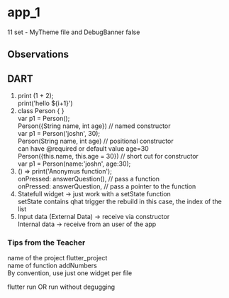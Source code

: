 # app_1

11 set - MyTheme file and DebugBanner false <br>

## Observations

## DART
1. print (1 + 2); <br> 
print('hello ${i+1}') <br>
2. class Person { } <br>
var p1 = Person(); <br>
Person({String name, int age}) // named constructor <br>
var p1 = Person('joshn', 30); <br>
Person(String name, int age) // positional constructor <br>
can have @required or default value age=30  <br>
Person({this.name, this.age = 30}) // short cut for constructor <br>
var p1 = Person(name:'joshn', age:30); <br>
3. () => print('Anonymus function'); <br>
onPressed: answerQuestion(), // pass a function <br>
onPressed: answerQuestion,  // pass a pointer to the function <br>
4. Statefull widget -> just work with a setState function <br>
setState contains qhat trigger the rebuild in this case, the index of the list <br>
5. Input data (External Data) -> receive via constructor   <br>
Internal data ->  receive from an user of the app <br>


### Tips from the Teacher
name of the project flutter_project <br>
name of function addNumbers <br>
By convention, use just one widget per file <br>

flutter run OR run without degugging <br>



